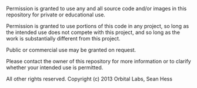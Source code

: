 Permission is granted to use any and all source code and/or images in this repository for private or educational use.

Permission is granted to use portions of this code in any project, so long as the intended use does not compete with this project, and so long as the work is substantially different from this project.

Public or commercial use may be granted on request. 

Please contact the owner of this repository for more information or to clarify whether your intended use is permitted. 

All other rights reserved. Copyright (c) 2013 Orbital Labs, Sean Hess